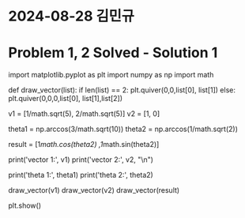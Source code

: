 # 2024-08-28  김민규
# Problem 1, 2 Solved - Solution 1

import matplotlib.pyplot as plt
import numpy as np
import math

def draw_vector(list):
    if len(list) == 2:
        plt.quiver(0,0,list[0], list[1])
    else:
        plt.quiver(0,0,0,list[0], list[1],list[2])

v1 = [1/math.sqrt(5), 2/math.sqrt(5)]
v2 = [1, 0]

theta1 = np.arccos(3/math.sqrt(10))
theta2 = np.arccos(1/math.sqrt(2))

result = [1*math.cos(theta2) ,1*math.sin(theta2)]

print('vector 1:', v1)
print('vector 2:', v2, "\n")

print('theta 1:', theta1)
print('theta 2:', theta2)

draw_vector(v1)
draw_vector(v2)
draw_vector(result)

plt.show()
